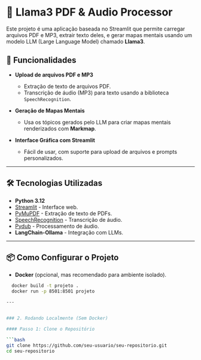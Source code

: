 # 🦙 Llama3 PDF & Audio Processor

Este projeto é uma aplicação baseada no Streamlit que permite carregar arquivos PDF e MP3, extrair texto deles, e gerar mapas mentais usando um modelo LLM (Large Language Model) chamado **Llama3**.

## 🚀 Funcionalidades

- **Upload de arquivos PDF e MP3**
  - Extração de texto de arquivos PDF.
  - Transcrição de áudio (MP3) para texto usando a biblioteca `SpeechRecognition`.
  
- **Geração de Mapas Mentais**
  - Usa os tópicos gerados pelo LLM para criar mapas mentais renderizados com **Markmap**.

- **Interface Gráfica com Streamlit**
  - Fácil de usar, com suporte para upload de arquivos e prompts personalizados.

---

## 🛠️ Tecnologias Utilizadas

- **Python 3.12**
- [Streamlit](https://streamlit.io) - Interface web.
- [PyMuPDF](https://pymupdf.readthedocs.io/en/latest/) - Extração de texto de PDFs.
- [SpeechRecognition](https://pypi.org/project/SpeechRecognition/) - Transcrição de áudio.
- [Pydub](https://pypi.org/project/pydub/) - Processamento de áudio.
- **LangChain-Ollama** - Integração com LLMs.

---

## 📦 Como Configurar o Projeto

- **Docker** (opcional, mas recomendado para ambiente isolado).

```bash
  docker build -t projeto .
  docker run -p 8501:8501 projeto

---


### 2. Rodando Localmente (Sem Docker)

#### Passo 1: Clone o Repositório

```bash
git clone https://github.com/seu-usuario/seu-repositorio.git
cd seu-repositorio
